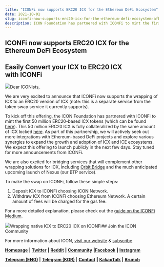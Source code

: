 ```yaml
---
title: "ICONFi now supports ERC20 ICX for the Ethereum DeFi Ecosystem"
date: 2021-10-01
slug: iconfi-now-supports-erc20-icx-for-the-ethereum-defi-ecosystem-afb3bde58943
description: ICON Foundation has partnered with ICONFi to mint the first 50 million ERC20-based ICX tokens
---
```


## ICONFi now supports ERC20 ICX for the Ethereum DeFi Ecosystem

## Easily Convert your ICX to ERC20 ICX with ICONFi

![](https://cdn-images-1.medium.com/max/800/1*Og8ZmHNM0v1R06b9SdM6Bw.jpeg)Dear ICONists,

We are very excited to announce that ICONFi now supports the wrapping of ICX to an ERC20 version of ICX (note: this is a separate service from the token swap service it currently supports).

To kick off this offering, the ICON Foundation has partnered with ICONFi to mint the first 50 million ERC20-based ICX tokens (which can be found [here](https://etherscan.io/token/0x22fa73878c32a2c4c01e881cf8cf110082d042e8)). This 50 million ERC20 ICX is fully collateralized by the same amount of ICX locked [here](https://tracker.icon.foundation/address/hx8913f49afe7f01ff0d7318b98f7b4ae9d3cd0d61). As part of this partnership, we will actively seek out more integrations with Ethereum-based DeFi projects and explore various synergies to expand the growth and adoption of ICX and ICE ecosystems. We expect this offering to launch publicly in the next few days. Stay tuned for more announcements from ICONFi.

We are also excited for bridging services that will complement other wrapping solutions for ICX, including [Orbit Bridge](https://bridge.orbitchain.io/) and the much anticipated upcoming launch of Nexus (our BTP service).

To make the swap on ICONFi, follow these simple steps:

1. Deposit ICX to ICONFi choosing ICON Network.
2. Withdraw ICX from ICONFi choosing Ethereum Network. A certain amount of fees will be charged for the gas fee.

For a more detailed explanation, please check out the [guide on the ICONFi Medium](https://medium.com/@helloiconworld/afb3bde58943).

![](https://cdn-images-1.medium.com/max/800/1*a1pGcDHlpbok__G71Y2Rtw.png)Wrapping native ICX to ERC20 ICX on ICONFi## Join the ICON Community

For more information about ICON, [visit our website](https://iconrepublic.org/) & [subscribe](https://foundation.us15.list-manage.com/subscribe?u=d8b1e5594bd92c54dc0c7141c&id=fbc02bbf32)

[**Homepage**](https://iconrepublic.org/) **|** [**Twitter**](https://twitter.com/helloiconworld) **|** [**Reddit**](https://www.reddit.com/r/helloicon/) **|** [**Community**](https://forum.icon.community/) **|**[**Facebook**](https://www.facebook.com/helloicon/) **|** [**Instagram**](https://www.instagram.com/helloiconworld/)

[**Telegram (ENG)**](https://t.me/hello_iconworld) **|** [**Telegram (KOR)**](https://t.me/iconkorea) **|** [**Contact**](mailto:hello@icon.foundation) **|** [**KakaoTalk**](https://open.kakao.com/o/gMAFhdS) **|** [**Brunch**](https://brunch.co.kr/@helloiconworld)

